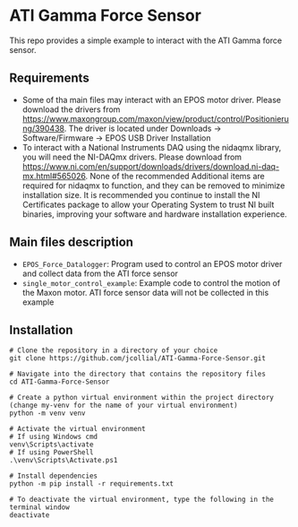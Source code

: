 
# ATI Gamma Force Sensor

This repo provides a simple example to interact with the ATI Gamma force sensor.

## Requirements
- Some of tha main files may interact with an EPOS motor driver. Please download the drivers from https://www.maxongroup.com/maxon/view/product/control/Positionierung/390438. The driver is located under Downloads -> Software/Firmware -> EPOS USB Driver Installation
- To interact with a National Instruments DAQ using the nidaqmx library, you will need the NI-DAQmx drivers. Please download from https://www.ni.com/en/support/downloads/drivers/download.ni-daq-mx.html#565026.
  None of the recommended Additional items are required for nidaqmx to function, and they can be removed to minimize installation size. It is recommended you continue to install the NI Certificates package to allow your Operating System to trust NI built binaries, improving your software and hardware installation experience. 

## Main files description

- `EPOS_Force_Datalogger`: Program used to control an EPOS motor driver and collect data from the ATI force sensor
- `single_motor_control_example`: Example code to control the motion of the Maxon motor. ATI force sensor data will not be collected in this example

## Installation

```shell
# Clone the repository in a directory of your choice
git clone https://github.com/jcollial/ATI-Gamma-Force-Sensor.git

# Navigate into the directory that contains the repository files
cd ATI-Gamma-Force-Sensor

# Create a python virtual environment within the project directory (change my-venv for the name of your virtual environment)
python -m venv venv

# Activate the virtual environment
# If using Windows cmd
venv\Scripts\activate
# If using PowerShell
.\venv\Scripts\Activate.ps1

# Install dependencies
python -m pip install -r requirements.txt

# To deactivate the virtual environment, type the following in the terminal window
deactivate
